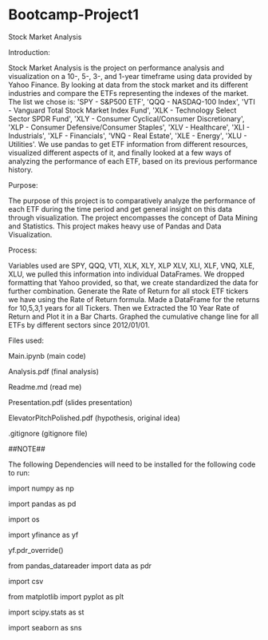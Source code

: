 # Bootcamp-Project1
Stock Market Analysis

Introduction:

Stock Market Analysis is the project on performance analysis and visualization on a 10-, 5-, 3-, and 1-year timeframe using data provided by Yahoo Finance. By looking at data from the stock market and its different industries and compare the ETFs representing the indexes of the market. The list we chose is: 'SPY - S&P500 ETF', 'QQQ - NASDAQ-100 Index', 'VTI - Vanguard Total Stock Market Index Fund', 'XLK - Technology Select Sector SPDR Fund', 'XLY - Consumer Cyclical/Consumer Discretionary', 'XLP - Consumer Defensive/Consumer Staples', 'XLV - Healthcare', 'XLI - Industrials', 'XLF - Financials', 'VNQ - Real Estate', 'XLE - Energy', 'XLU - Utilities'. We use pandas to get ETF information from different resources, visualized different aspects of it, and finally looked at a few ways of analyzing the performance of each ETF, based on its previous performance history.

Purpose:

The purpose of this project is to comparatively analyze the performance of each ETF during the time period and get general insight on this data through visualization. The project encompasses the concept of Data Mining and Statistics. This project makes heavy use of Pandas and Data Visualization.

Process:

Variables used are SPY, QQQ, VTI, XLK, XLY, XLP XLV, XLI, XLF, VNQ, XLE, XLU, we pulled this information into individual DataFrames. We dropped formatting that Yahoo provided, so that, we create standardized the data for further combination. Generate the Rate of Return for all stock ETF tickers we have using the Rate of Return formula. Made a DataFrame for the returns for 10,5,3,1 years for all Tickers. Then we Extracted the 10 Year Rate of Return and Plot it in a Bar Charts. Graphed the cumulative change line for all ETFs by different sectors since 2012/01/01. 

Files used:

Main.ipynb (main code)

Analysis.pdf (final analysis)

Readme.md (read me)

Presentation.pdf (slides presentation)

ElevatorPitchPolished.pdf (hypothesis, original idea)

.gitignore (gitignore file)

##NOTE##

The following Dependencies will need to be installed for the following code to run:


import numpy as np


import pandas as pd


import os


import yfinance as yf


yf.pdr_override()


from pandas_datareader import data as pdr


import csv


from matplotlib import pyplot as plt


import scipy.stats as st


import seaborn as sns



